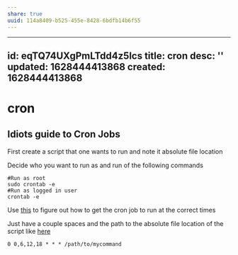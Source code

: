 ```yaml
---
share: true
uuid: 114a8409-b525-455e-8428-6bdfb14b6f55
---
```

---
id: eqTQ74UXgPmLTdd4z5lcs
title: cron
desc: ''
updated: 1628444413868
created: 1628444413868
---
# cron
Idiots guide to Cron Jobs
-------------------------

First create a script that one wants to run and note it absolute file location

Decide who you want to run as and run of the following commands

    #Run as root
    sudo crontab -e
    #Run as logged in user
    crontab -e
    

Use [this](https://crontab.guru/every-6-hours) to figure out how to get the cron job to run at the correct times

Just have a couple spaces and the path to the absolute file location of the script like [here](https://stackoverflow.com/questions/11562804/running-cron-job-on-linux-every-6-hours)

    0 0,6,12,18 * * * /path/to/mycommand
